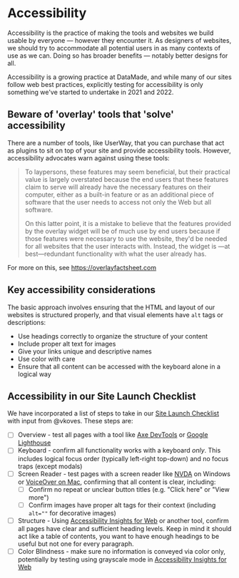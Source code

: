 # Accessibility

Accessibility is the practice of making the tools and websites we build usable by everyone — however they encounter it. As designers of websites, we should try to accommodate all potential users in as many contexts of use as we can. Doing so has broader benefits — notably better designs for all. 

Accessibility is a growing practice at DataMade, and while many of our sites follow web best practices, explicitly testing for accessibility is only something we've started to undertake in 2021 and 2022.

## Beware of 'overlay' tools that 'solve' accessibility

There are a number of tools, like UserWay, that you can purchase that act as plugins to sit on top of your site and provide accessibility tools. However, accessibility advocates warn against using these tools:

> To laypersons, these features may seem beneficial, but their practical value is largely overstated because the end users that these features claim to serve will already have the necessary features on their computer, either as a built-in feature or as an additional piece of software that the user needs to access not only the Web but all software.
> 
> On this latter point, it is a mistake to believe that the features provided by the overlay widget will be of much use by end users because if those features were necessary to use the website, they'd be needed for all websites that the user interacts with. Instead, the widget is  —at best—redundant functionality with what the user already has.

For more on this, see https://overlayfactsheet.com

## Key accessibility considerations

The basic approach involves ensuring that the HTML and layout of our websites is structured properly, and that visual elements have `alt` tags or descriptions:  

* Use headings correctly to organize the structure of your content
* Include proper alt text for images
* Give your links unique and descriptive names
* Use color with care
* Ensure that all content can be accessed with the keyboard alone in a logical way

## Accessibility in our Site Launch Checklist

We have incorporated a list of steps to take in our [Site Launch Checklist](https://github.com/datamade/site-launch-checklist) with input from @vkoves. These steps are:

* [ ] Overview - test all pages with a tool like [Axe DevTools](https://chrome.google.com/webstore/detail/axe-devtools-web-accessib/lhdoppojpmngadmnindnejefpokejbdd) or [Google Lighthouse](https://developers.google.com/web/tools/lighthouse/)
* [ ] Keyboard - confirm all functionality works with a keyboard _only_. This includes logical focus order (typically left-right top-down) and no focus traps (except modals)
* [ ] Screen Reader - test pages with a screen reader like [NVDA](https://www.nvaccess.org/download/) on Windows or [VoiceOver on Mac](https://support.apple.com/guide/voiceover/turn-voiceover-on-or-off-vo2682/mac), confirming that all content is clear, including:
  * [ ] Confirm no repeat or unclear button titles (e.g. "Click here" or "View more")
  * [ ] Confirm images have proper alt tags for their context (including `alt=""` for decorative images)
* [ ] Structure - Using [Accessibility Insights for Web](https://chrome.google.com/webstore/detail/accessibility-insights-fo/pbjjkligggfmakdaogkfomddhfmpjeni) or another tool, confirm all pages have clear and sufficient heading levels. Keep in mind it should act like a table of contents, you want to have enough headings to be useful but not one for every paragraph.
* [ ] Color Blindness - make sure no information is conveyed via color only, potentially by testing using grayscale mode in [Accessibility Insights for Web](https://chrome.google.com/webstore/detail/accessibility-insights-fo/pbjjkligggfmakdaogkfomddhfmpjeni)
